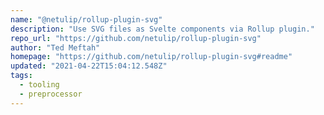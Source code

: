 ```yaml
---
name: "@netulip/rollup-plugin-svg"
description: "Use SVG files as Svelte components via Rollup plugin."
repo_url: "https://github.com/netulip/rollup-plugin-svg"
author: "Ted Meftah"
homepage: "https://github.com/netulip/rollup-plugin-svg#readme"
updated: "2021-04-22T15:04:12.548Z"
tags: 
  - tooling
  - preprocessor
---
```


